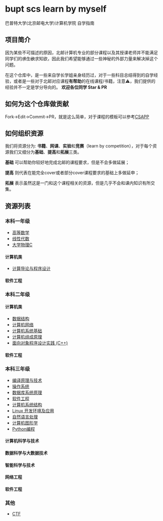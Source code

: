 # bupt scs learn by myself

巴普特大学(北京邮电大学)计算机学院 自学指南

## 项目简介

因为某些不可描述的原因，北邮计算机专业的部分课程以及其授课老师并不能满足同学们的~~求生欲~~求知欲，因此我们希望能够通过一些神秘的外部力量来解决掉这个问题。

在这个仓库中，是一些来自学长学姐亲身经历过，对于一些科目总结得到的自学经验，或者是一些对于北邮对应课程**有帮助**的在线课程/书籍，注意⚠，我们提供的经验并不一定是学分导向的。
**欢迎各位同学 Star & PR**

## 如何为这个仓库做贡献

Fork->Edit->Commit->PR，就是这么简单，对于课程的模板可以参考[CSAPP](./grade-2/cs/CSAPP.md)

## 如何组织资源

我们将资源分为: **书籍**、**网课**、**实验**和**竞赛**（learn by competition），对于每个资源我们又细分为**基础**、**提高**和**拓展**三类。

**基础** 可以帮助你较好地完成北邮的课程要求，但是不会多做延展；

**提高** 则代表在能完全cover或者部分cover课程要求的基础上多做延申；

**拓展** 表示虽然这是一门和这个课程相关的资源，但是几乎不会和课内知识有所交集。

## 资源列表

### 本科一年级

- [高等数学](./grade-1/Calculus.md)
- [线性代数](./grade-1/Linear-Algebra.md)
- [大学物理C](./grade-1/Physics.md)

#### 计算机类

- [计算导论与程序设计](./grade-1/Introduction-to-Computing-and-Foundation-of-Programming.md)

#### 软件工程

### 本科二年级

#### 计算机类

- [数据结构](./grade-2/cs/Data-Structures.md)
- [计算机网络](./grade-2/cs/Computer-Networks.md)
- [计算机系统基础](./grade-2/cs/CSAPP.md)
- [计算机组成原理](./grade-2/cs/Computer-Organization.md)
- [面向对象程序设计实践 (C++)](./grade-2/cs/C++.md)

#### 软件工程

### 本科三年级

- [编译原理与技术](./grade-3/Compilers.md)
- [操作系统](./grade-3/Operating-Systems.md)
- [数据库系统原理](./grade-3/Database.md)
- [软件工程](./grade-3/Software-Engineering.md)
- [计算机系统结构](./grade-3/Computer-Architecture.md)
- [Linux 开发环境及应用](./grade-3/Linux.md)
- [自然语言处理](./grade-3/NLP.md)
- [计算机图形学](./grade-3/CG.md)
- [Python编程](./grade-3/Python.md)

#### 计算机科学与技术


#### 数据科学与大数据技术

#### 智能科学与技术

#### 网络工程

#### 软件工程

### 其他

- [CTF](./misc/CTF.md)
